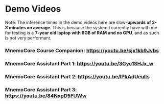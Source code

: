 # Demo Videos
Note:
The inference times in the demo videos here are slow-**upwards of 2-3 minutes on average**. This is because the system I currently have with me for testing is a **7-year old laptop with 8GB of RAM and no GPU**, and as such is not very performant.  


### MnemoCore Course Companion:   https://youtu.be/sjx1kb9Jvbs    

### MnemoCore Assistant Part 1:   https://youtu.be/3Gyc1SHJx_w
### MnemoCore Assistant Part 2:   https://youtu.be/lPkAdUeulIs
### MnemoCore Assistant Part 3:   https://youtu.be/84NxpD5FUWw
